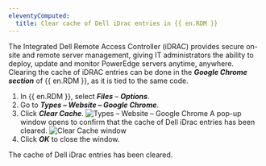 ```yaml
---
eleventyComputed:
  title: Clear cache of Dell iDrac entries in {{ en.RDM }}
---
```

The Integrated Dell Remote Access Controller (iDRAC) provides secure on-site and remote server management, giving IT administrators the ability to deploy, update and monitor PowerEdge servers anytime, anywhere. Clearing the cache of iDRAC entries can be done in the ***Google Chrome section*** of {{ en.RDM }}, as it is tied to the same code.

1. In {{ en.RDM }}, select ***Files*** – ***Options***.
1. Go to ***Types – Website – Google Chrome***.
1. Click ***Clear Cache***.
![Types – Website – Google Chrome](https://cdnweb.devolutions.net/docs/docs_en_kb_KB6059.png)
A pop-up window opens to confirm that the cache of Dell iDrac entries has been cleared.
![Clear Cache window](https://cdnweb.devolutions.net/docs/docs_en_kb_KB6060.png)
1. Click ***OK*** to close the window.

The cache of Dell iDrac entries has been cleared.
